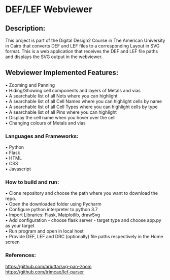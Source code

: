 # DEF/LEF Webviewer

## Description:<br/>
This project is part of the Digital Design2 Course in The American University in Cairo that converts DEF and LEF files to a corresponding Layout in SVG format.
This is a web application that receives the DEF and LEF file paths and displays the SVG output in the webviewer. 

## Webviewer Implemented Features: <br/>
• Zooming and Panning<br/>
• Hiding/Showing cell components and layers of Metals and vias<br/>
• A searchable list of all Nets where you can highlight<br/>
• A searchable list of all Cell Names where you can highlight cells by name <br/>
• A searchable list of all Cell Types where you can highlight cells by type <br/>
• A searchable list of all Pins where you can highlight<br/>
• Display the cell name when you hover over the cell<br/>
• Changing colours of Metals and vias<br/>

### Languages and Frameworks:<br/>
• Python<br/>
• Flask<br/>
• HTML<br/>
• CSS<br/>
• Javascript<br/>

### How to build and run:<br/>
• Clone repository and choose the path where you want to download the repo.<br/>
• Open the downloaded folder using Pycharm <br/>
• Configure python interpreter to python 3.7 <br/>
• Import Libraries: Flask, Matplotlib, drawSvg <br/>
• Add configuration - choose flask server - target type and choose app.py as your target <br/>
• Run program and open in local host <br/>
• Provide DEF, LEF and DRC (optionally) file paths respectively in the Home screen <br/>



### References:<br/>
https://github.com/ariutta/svg-pan-zoom<br/>
https://github.com/trimcao/lef-parser
